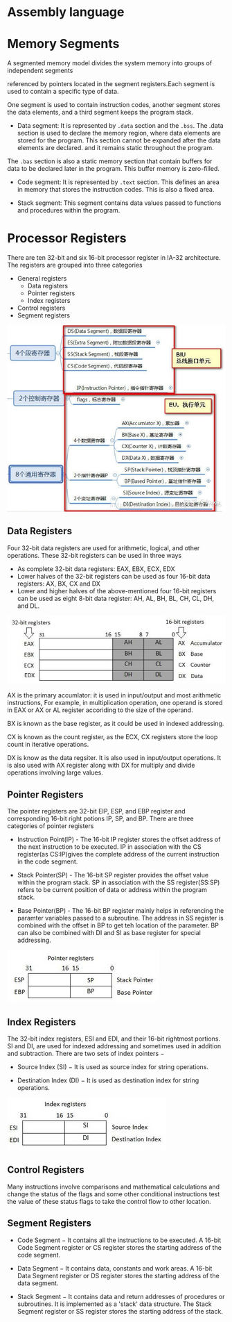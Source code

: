 # Assembly language

# Memory Segments
A segmented memory model divides the system memory into groups of independent segments

referenced by pointers located in the segment registers.Each segment is used to contain a specific
type of data.

One segment is used to contain instruction codes, another segment stores the data elements, and a
third segment keeps the program stack.

+ Data segment: It is represented by `.data` section and the `.bss`. The .data section is used to declare the memory
region, where data elements are stored for the program. This section cannot be expanded after the data elements are declared.
and it remains static throughout the program.

The `.bas` section is also a static memory section that contain buffers for data to be declared later in the program. This buffer memory is zero-filled.

+ Code segment: It is represented by `.text` section. This defines an area in memory that stores the instruction codes. This is also a fixed area. 

+ Stack segment: This segment contains data values passed to functions and procedures within the program.

# Processor Registers
There are ten 32-bit and six 16-bit processor register in IA-32 architecture. The registers are grouped into three categories
+ General registers
    + Data registers
    + Pointer registers
    + Index registers
+ Control registers
+ Segment registers

![register](./img/register.jpg)

## Data Registers
Four 32-bit data registers are used for arithmetic, logical, and other operations.
These 32-bit registers can be used in three ways
+ As complete 32-bit data registers: EAX, EBX, ECX, EDX
+ Lower halves of the 32-bit registers can be used as four 16-bit data registers: AX, BX, CX and DX
+ Lower and higher halves of the above-mentioned four 16-bit registers can be used as eight 8-bit data register: 
AH, AL, BH, BL, CH, CL, DH, and DL.

![data-register](./img/data-register.jpg)

AX is the primary accumlator: it is used in input/output and most arithmetic instructions, For example, in multiplication operation, one operand is stored in EAX or AX or AL register accoriding to the size of the operand.

BX is known as the base register, as it could be used in indexed addressing.

CX is known as the count register, as the ECX, CX registers store the loop count in iterative operations.

DX is know as the data regsiter. It is also used in input/output operations. It is also used with AX register along with DX for multiply and divide operations involving large values.

## Pointer Registers
The pointer registers are 32-bit EIP, ESP, and EBP register and corresponding 16-bit right potions IP, SP, and BP. There are three categories of pointer registers

+ Instruction Point(IP) - The 16-bit IP register stores the offset address of the next instruction to be executed. 
IP in association with the CS register(as CS:IP)gives the complete address of the current instruction in the code segment.

+ Stack Pointer(SP) - The 16-bit SP register provides the offset value within the program stack. SP in association with the SS register(SS:SP) refers to be current position of data or address within the program stack.

+ Base Pointer(BP) - The 16-bit BP register mainly helps in referencing the paramter variables passed to a subroutine. 
The address in SS register is combined with the offset in BP to get teh location of the parameter. BP can also be combined
with DI and SI as base register for special addressing.

![poiner-register](./img/pointer-register.jpg)

## Index Registers
The 32-bit index registers, ESI and EDI, and their 16-bit rightmost portions. SI and DI, are used for indexed addressing and sometimes used in addition and subtraction. There are two sets of index pointers −

+ Source Index (SI) − It is used as source index for string operations.

+ Destination Index (DI) − It is used as destination index for string operations.

![index-register](./img/index-register.jpg)

## Control Registers
Many instructions involve comparisons and mathematical calculations and change the status of the flags and some other conditional instructions test the value of these status flags to take the control flow to other location.

## Segment Registers

+ Code Segment − It contains all the instructions to be executed. A 16-bit Code Segment register or CS register stores the starting address of the code segment.

+ Data Segment − It contains data, constants and work areas. A 16-bit Data Segment register or DS register stores the starting address of the data segment.

+ Stack Segment − It contains data and return addresses of procedures or subroutines. It is implemented as a 'stack' data structure. The Stack Segment register or SS register stores the starting address of the stack.